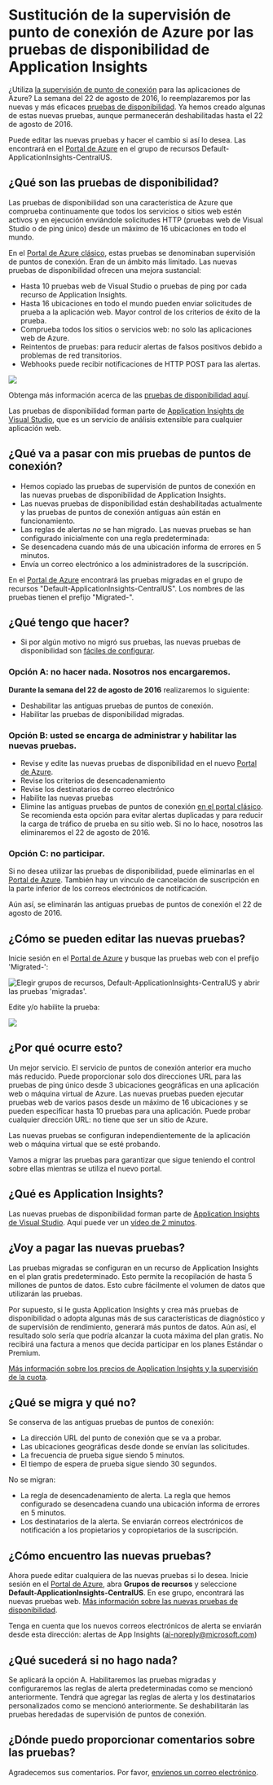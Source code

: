 <properties 
	pageTitle="Migración de la supervisión de punto de conexión de Azure a las pruebas de disponibilidad de Application Insights" 
	description="Estamos pasando de las pruebas de Supervisión de punto de conexión de Azure a las nuevas pruebas de disponibilidad de Application Insights. Vamos a cambiar a ellas durante la semana del 22 de agosto de 2016."
	services="application-insights" 
    documentationCenter=""
	authors="soubhagyadash" 
	manager="douge"/>

<tags 
	ms.service="application-insights" 
	ms.workload="tbd" 
	ms.tgt_pltfrm="ibiza" 
	ms.devlang="na" 
	ms.topic="article" 
	ms.date="07/25/2016" 
	ms.author="awills"/>
 
# Sustitución de la supervisión de punto de conexión de Azure por las pruebas de disponibilidad de Application Insights

¿Utiliza [la supervisión de punto de conexión](https://blogs.msdn.microsoft.com/mast/2013/03/03/windows-azure-portal-update-configure-web-endpoint-status-monitoring-preview/) para las aplicaciones de Azure? La semana del 22 de agosto de 2016, lo reemplazaremos por las nuevas y más eficaces [pruebas de disponibilidad](app-insights-monitor-web-app-availability.md). Ya hemos creado algunas de estas nuevas pruebas, aunque permanecerán deshabilitadas hasta el 22 de agosto de 2016.

Puede editar las nuevas pruebas y hacer el cambio si así lo desea. Las encontrará en el [Portal de Azure](https://portal.azure.com) en el grupo de recursos Default-ApplicationInsights-CentralUS.


## ¿Qué son las pruebas de disponibilidad?

Las pruebas de disponibilidad son una característica de Azure que comprueba continuamente que todos los servicios o sitios web estén activos y en ejecución enviándole solicitudes HTTP (pruebas web de Visual Studio o de ping único) desde un máximo de 16 ubicaciones en todo el mundo.

En el [Portal de Azure clásico](https://manage.windowsazure.com), estas pruebas se denominaban supervisión de puntos de conexión. Eran de un ámbito más limitado. Las nuevas pruebas de disponibilidad ofrecen una mejora sustancial:

* Hasta 10 pruebas web de Visual Studio o pruebas de ping por cada recurso de Application Insights.
* Hasta 16 ubicaciones en todo el mundo pueden enviar solicitudes de prueba a la aplicación web. Mayor control de los criterios de éxito de la prueba.
* Comprueba todos los sitios o servicios web: no solo las aplicaciones web de Azure.
* Reintentos de pruebas: para reducir alertas de falsos positivos debido a problemas de red transitorios.
* Webhooks puede recibir notificaciones de HTTP POST para las alertas.

![](./media/app-insights-migrate-azure-endpoint-tests/16-1test.png)

Obtenga más información acerca de las [pruebas de disponibilidad aquí](app-insights-monitor-web-app-availability.md).

Las pruebas de disponibilidad forman parte de [Application Insights de Visual Studio](app-insights-overview.md), que es un servicio de análisis extensible para cualquier aplicación web.



## ¿Qué va a pasar con mis pruebas de puntos de conexión?

* Hemos copiado las pruebas de supervisión de puntos de conexión en las nuevas pruebas de disponibilidad de Application Insights.
* Las nuevas pruebas de disponibilidad están deshabilitadas actualmente y las pruebas de puntos de conexión antiguas aún están en funcionamiento.
* Las reglas de alertas *no* se han migrado. Las nuevas pruebas se han configurado inicialmente con una regla predeterminada:
 * Se desencadena cuando más de una ubicación informa de errores en 5 minutos.
 * Envía un correo electrónico a los administradores de la suscripción.

En el [Portal de Azure](https://portal.azure.com) encontrará las pruebas migradas en el grupo de recursos "Default-ApplicationInsights-CentralUS". Los nombres de las pruebas tienen el prefijo "Migrated-".

## ¿Qué tengo que hacer?

* Si por algún motivo no migró sus pruebas, las nuevas pruebas de disponibilidad son [fáciles de configurar](app-insights-monitor-web-app-availability.md).

### Opción A: no hacer nada. Nosotros nos encargaremos.

**Durante la semana del 22 de agosto de 2016** realizaremos lo siguiente:

* Deshabilitar las antiguas pruebas de puntos de conexión.
* Habilitar las pruebas de disponibilidad migradas.

### Opción B: usted se encarga de administrar y habilitar las nuevas pruebas.

* Revise y edite las nuevas pruebas de disponibilidad en el nuevo [Portal de Azure](https://portal.azure.com).
 * Revise los criterios de desencadenamiento
 * Revise los destinatarios de correo electrónico
* Habilite las nuevas pruebas
* Elimine las antiguas pruebas de puntos de conexión [en el portal clásico](https://manage.windowsazure.com). Se recomienda esta opción para evitar alertas duplicadas y para reducir la carga de tráfico de prueba en su sitio web. Si no lo hace, nosotros las eliminaremos el 22 de agosto de 2016.


### Opción C: no participar.

Si no desea utilizar las pruebas de disponibilidad, puede eliminarlas en el [Portal de Azure](https://portal.azure.com). También hay un vínculo de cancelación de suscripción en la parte inferior de los correos electrónicos de notificación.

Aún así, se eliminarán las antiguas pruebas de puntos de conexión el 22 de agosto de 2016.

## ¿Cómo se pueden editar las nuevas pruebas?

Inicie sesión en el [Portal de Azure](https://portal.azure.com) y busque las pruebas web con el prefijo 'Migrated-':

![Elegir grupos de recursos, Default-ApplicationInsights-CentralUS y abrir las pruebas 'migradas'.](./media/app-insights-migrate-azure-endpoint-tests/20.png)

Edite y/o habilite la prueba:

![](./media/app-insights-migrate-azure-endpoint-tests/21.png)


## ¿Por qué ocurre esto?

Un mejor servicio. El servicio de puntos de conexión anterior era mucho más reducido. Puede proporcionar solo dos direcciones URL para las pruebas de ping único desde 3 ubicaciones geográficas en una aplicación web o máquina virtual de Azure. Las nuevas pruebas pueden ejecutar pruebas web de varios pasos desde un máximo de 16 ubicaciones y se pueden especificar hasta 10 pruebas para una aplicación. Puede probar cualquier dirección URL: no tiene que ser un sitio de Azure.

Las nuevas pruebas se configuran independientemente de la aplicación web o máquina virtual que se esté probando.

Vamos a migrar las pruebas para garantizar que sigue teniendo el control sobre ellas mientras se utiliza el nuevo portal.

## ¿Qué es Application Insights?

Las nuevas pruebas de disponibilidad forman parte de [Application Insights de Visual Studio](app-insights-overview.md). Aquí puede ver un [vídeo de 2 minutos](http://go.microsoft.com/fwlink/?LinkID=733921).

## ¿Voy a pagar las nuevas pruebas?

Las pruebas migradas se configuran en un recurso de Application Insights en el plan gratis predeterminado. Esto permite la recopilación de hasta 5 millones de puntos de datos. Esto cubre fácilmente el volumen de datos que utilizarán las pruebas.

Por supuesto, si le gusta Application Insights y crea más pruebas de disponibilidad o adopta algunas más de sus características de diagnóstico y de supervisión de rendimiento, generará más puntos de datos. Aún así, el resultado solo sería que podría alcanzar la cuota máxima del plan gratis. No recibirá una factura a menos que decida participar en los planes Estándar o Premium.

[Más información sobre los precios de Application Insights y la supervisión de la cuota](app-insights-pricing.md).

## ¿Qué se migra y qué no?

Se conserva de las antiguas pruebas de puntos de conexión:

* La dirección URL del punto de conexión que se va a probar.
* Las ubicaciones geográficas desde donde se envían las solicitudes.
* La frecuencia de prueba sigue siendo 5 minutos.
* El tiempo de espera de prueba sigue siendo 30 segundos.

No se migran:

* La regla de desencadenamiento de alerta. La regla que hemos configurado se desencadena cuando una ubicación informa de errores en 5 minutos.
* Los destinatarios de la alerta. Se enviarán correos electrónicos de notificación a los propietarios y copropietarios de la suscripción.

## ¿Cómo encuentro las nuevas pruebas?

Ahora puede editar cualquiera de las nuevas pruebas si lo desea. Inicie sesión en el [Portal de Azure](https://portal.azure.com), abra **Grupos de recursos** y seleccione **Default-ApplicationInsights-CentralUS**. En ese grupo, encontrará las nuevas pruebas web. [Más información sobre las nuevas pruebas de disponibilidad](app-insights-monitor-web-app-availability.md).

Tenga en cuenta que los nuevos correos electrónicos de alerta se enviarán desde esta dirección: alertas de App Insights (ai-noreply@microsoft.com)

## ¿Qué sucederá si no hago nada?

Se aplicará la opción A. Habilitaremos las pruebas migradas y configuraremos las reglas de alerta predeterminadas como se mencionó anteriormente. Tendrá que agregar las reglas de alerta y los destinatarios personalizados como se mencionó anteriormente. Se deshabilitarán las pruebas heredadas de supervisión de puntos de conexión.

## ¿Dónde puedo proporcionar comentarios sobre las pruebas? 

Agradecemos sus comentarios. Por favor, [envíenos un correo electrónico](mailto:vsai@microsoft.com).

<!---HONumber=AcomDC_0727_2016-->